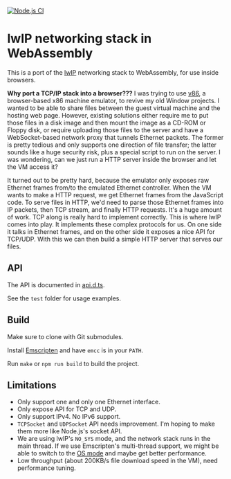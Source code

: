 [![Node.js CI](https://github.com/melopepo/lwip-wasm/actions/workflows/test.yml/badge.svg)](https://github.com/melopepo/lwip-wasm/actions/workflows/test.yml)

# lwIP networking stack in WebAssembly

This is a port of the [lwIP](https://savannah.nongnu.org/projects/lwip/) networking stack to WebAssembly, for use inside browsers.

**Why port a TCP/IP stack into a browser???** I was trying to use [v86](https://github.com/copy/v86), a browser-based x86 machine emulator, to revive my old Window projects. I wanted to be able to share files between the guest virtual machine and the hosting web page. However, existing solutions either require me to put those files in a disk image and then mount the image as a CD-ROM or Floppy disk, or require uploading those files to the server and have a WebSocket-based network proxy that tunnels Ethernet packets. The former is pretty tedious and only supports one direction of file transfer; the latter sounds like a huge security risk, plus a special script to run on the server. I was wondering, can we just run a HTTP server inside the browser and let the VM access it?

It turned out to be pretty hard, because the emulator only exposes raw Ethernet frames from/to the emulated Ethernet controller. When the VM wants to make a HTTP request, we get Ethernet frames from the JavaScript code. To serve files in HTTP, we'd need to parse those Ethernet frames into IP packets, then TCP stream, and finally HTTP requests. It's a huge amount of work. TCP along is really hard to implement correctly. This is where lwIP comes into play. It implements these complex protocols for us. On one side it talks in Ethernet frames, and on the other side it exposes a nice API for TCP/UDP. With this we can then build a simple HTTP server that serves our files.

## API

The API is documented in [api.d.ts](api.d.ts).

See the `test` folder for usage examples.

## Build

Make sure to clone with Git submodules.

Install [Emscripten](https://emscripten.org/) and have `emcc` is in your `PATH`.

Run `make` or `npm run build` to build the project.

## Limitations

- Only support one and only one Ethernet interface.
- Only expose API for TCP and UDP.
- Only support IPv4. No IPv6 support.
- `TCPSocket` and `UDPSocket` API needs improvement. I'm hoping to make them more like Node.js's socket API.
- We are using lwIP's `NO_SYS` mode, and the network stack runs in the main thread. If we use Emscripten's multi-thread support, we might be able to switch to the [OS mode](https://www.nongnu.org/lwip/2_0_x/group__lwip__os.html) and maybe get better performance.
- Low throughput (about 200KB/s file download speed in the VM), need performance tuning.
